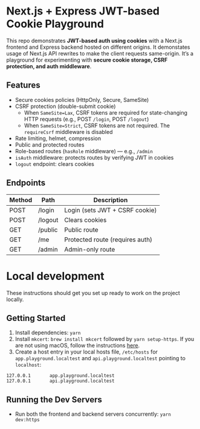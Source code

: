 # Next.js + Express JWT-based Cookie Playground

This repo demonstrates **JWT-based auth using cookies** with a Next.js frontend and Express backend hosted on different origins. It demonstates usage of Next.js API rewrites to make the client requests same-origin. It’s a playground for experimenting with **secure cookie storage, CSRF protection, and auth middleware**.

## Features

- Secure cookies policies (HttpOnly, Secure, SameSite)
- CSRF protection (double-submit cookie)
  - When `SameSite=Lax`, CSRF tokens are required for state-changing HTTP requests (e.g., POST `/login`, POST `/logout`)
  - When `SameSite=Strict`, CSRF tokens are not required. The `requireCsrf` middleware is disabled
- Rate limiting, helmet, compression
- Public and protected routes
- Role-based routes (`hasRole` middleware) — e.g., `/admin`
- `isAuth` middleware: protects routes by verifying JWT in cookies
- `logout` endpoint: clears cookies

## Endpoints

| Method | Path    | Description                     |
| ------ | ------- | ------------------------------- |
| POST   | /login  | Login (sets JWT + CSRF cookie)  |
| POST   | /logout | Clears cookies                  |
| GET    | /public | Public route                    |
| GET    | /me     | Protected route (requires auth) |
| GET    | /admin  | Admin-only route                |


# Local development
These instructions should get you set up ready to work on the project locally.

## Getting Started
1. Install dependencies: `yarn`
2. Install `mkcert`: `brew install mkcert` followed by `yarn setup-https`. If you are not using macOS, follow the instructions [here](https://github.com/FiloSottile/mkcert?tab=readme-ov-file#installation).
3. Create a host entry in your local hosts file, `/etc/hosts` for `app.playground.localtest` and `api.playground.localtest` pointing to `localhost`:
```
127.0.0.1       app.playground.localtest
127.0.0.1       api.playground.localtest
```

## Running the Dev Servers
- Run both the frontend and backend servers concurrently: `yarn dev:https`
